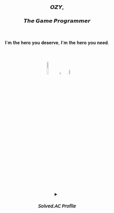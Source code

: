 <div align=center> 

### 𝙊𝙕𝙔,

### 𝙏𝙝𝙚 𝙂𝙖𝙢𝙚 𝙋𝙧𝙤𝙜𝙧𝙖𝙢𝙢𝙚𝙧
<br/>
<br/>
𝐈'𝐦 𝐭𝐡𝐞 𝐡𝐞𝐫𝐨 𝐲𝐨𝐮 𝐝𝐞𝐬𝐞𝐫𝐯𝐞, 𝐈'𝐦 𝐭𝐡𝐞 𝐡𝐞𝐫𝐨 𝐲𝐨𝐮 𝐧𝐞𝐞𝐝.
<br/>
<br/>
<br/>
<br/>
<img src="https://img.shields.io/badge/Unity-0E1128?style=for-the-badge&logo=unity&logoColor=white" width="10%">

<img src="https://img.shields.io/badge/-C%23-000000?logo=Csharp&style=flat&logoColor=white" width="4%">

<img src="https://img.shields.io/badge/C++-0E1128?style=for-the-badge&logo=c++&logoColor=white" width="6%">

<br/>
<br/>

<details>
<summary>
    
#### 𝘚𝘰𝘭𝘷𝘦𝘥.𝘈𝘊 𝘗𝘳𝘰𝘧𝘪𝘭𝘦
</summary>

[![Solved.ac프로필](http://mazassumnida.wtf/api/v2/generate_badge?boj=ogy1004)](https://solved.ac/ogy1004)
</details>

</div>
